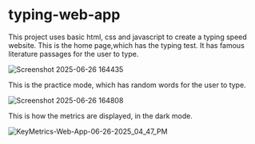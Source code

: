 # typing-web-app
This project uses basic html, css and javascript to create a typing speed website.
This is the home page,which has the typing test. It has famous literature passages for the user to type.

![Screenshot 2025-06-26 164435](https://github.com/user-attachments/assets/49d23703-daff-48b8-b07c-7d84c30c56a5)


This is the practice mode, which has random words for the user to type.

![Screenshot 2025-06-26 164808](https://github.com/user-attachments/assets/cf3eed1c-f6cc-478d-915e-8c586d0a5999)


This is how the metrics are displayed, in the dark mode.

![KeyMetrics-Web-App-06-26-2025_04_47_PM](https://github.com/user-attachments/assets/ffffa4e3-a108-4de5-8e4f-eb3293af46c7)

